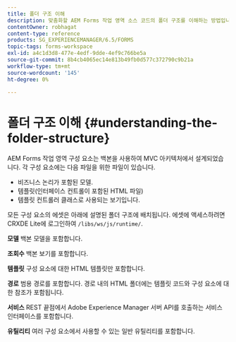 ```yaml
---
title: 폴더 구조 이해
description: 맞춤화할 AEM Forms 작업 영역 소스 코드의 폴더 구조를 이해하는 방법입니다.
contentOwner: robhagat
content-type: reference
products: SG_EXPERIENCEMANAGER/6.5/FORMS
topic-tags: forms-workspace
exl-id: a4c1d3d8-477e-4edf-9dde-4ef9c766be5a
source-git-commit: 8b4cb4065ec14e813b49fb0d577c372790c9b21a
workflow-type: tm+mt
source-wordcount: '145'
ht-degree: 0%

---
```


# 폴더 구조 이해 {#understanding-the-folder-structure}

AEM Forms 작업 영역 구성 요소는 백본을 사용하여 MVC 아키텍처에서 설계되었습니다. 각 구성 요소에는 다음 파일을 위한 파일이 있습니다.

* 비즈니스 논리가 포함된 모델.
* 템플릿(인터페이스 컨트롤이 포함된 HTML 파일)
* 템플릿 컨트롤러 클래스로 사용되는 보기입니다.

모든 구성 요소의 에셋은 아래에 설명된 폴더 구조에 배치됩니다. 에셋에 액세스하려면 CRXDE Lite에 로그인하여 `/libs/ws/js/runtime/`.

**모델** 백본 모델을 포함합니다.

**조회수** 백본 보기를 포함합니다.

**템플릿** 구성 요소에 대한 HTML 템플릿만 포함합니다.

**경로** 범용 경로를 포함합니다. 경로 내의 HTML 폴더에는 템플릿 코드와 구성 요소에 대한 참조가 포함됩니다.

**서비스** REST 끝점에서 Adobe Experience Manager 서버 API를 호출하는 서비스 인터페이스를 포함합니다.

**유틸리티** 여러 구성 요소에서 사용할 수 있는 일반 유틸리티를 포함합니다.
